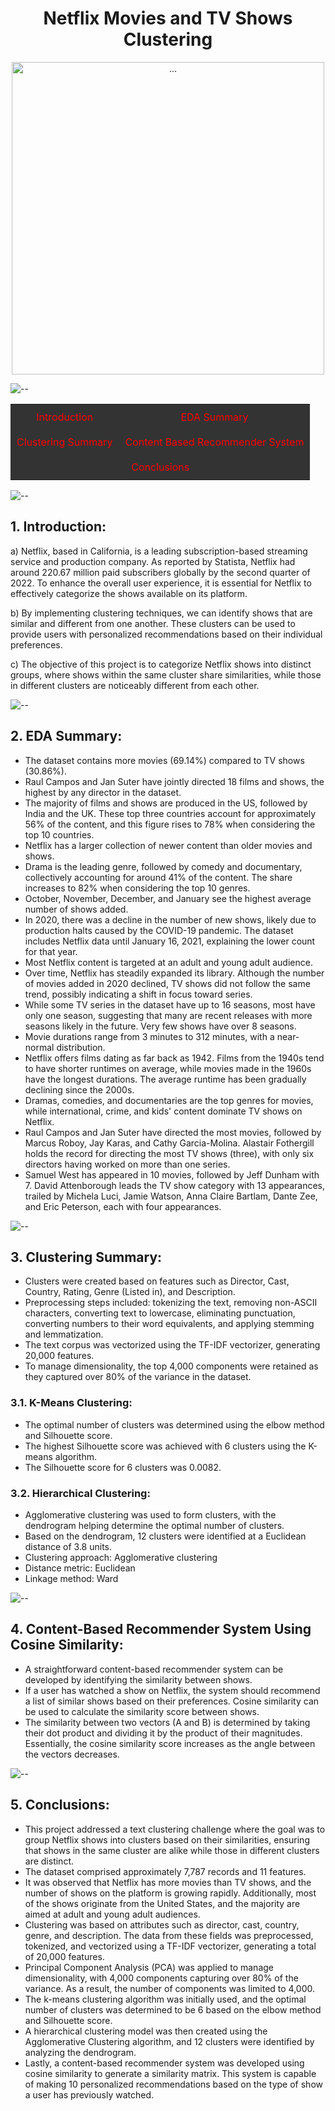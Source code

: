 <h1 align="center"> Netflix Movies and TV Shows Clustering</h1>

<p align="center"> 
<img src="https://media1.tenor.com/m/NerN41mjgV0AAAAC/netflix-intro.gif" alt="..." height="500px">
</p>

![--](https://raw.githubusercontent.com/andreasbm/readme/master/assets/lines/rainbow.png)


<table style="width: 100%; text-align: center; border-collapse: collapse;">
    <tr>
        <td style="padding: 10px; background-color: #333;">
            <a href="https://github.com/AIwithVivek/Netflix-Movies-and-TV-shows-Clustering#1-introduction" style="color: red; text-decoration: none;">Introduction</a>
        </td>
        <td style="padding: 10px; background-color: #333;">
            <a href="https://github.com/AIwithVivek/Netflix-Movies-and-TV-shows-Clustering#2-eda-summary" style="color: red; text-decoration: none;">EDA Summary</a>
        </td>
    </tr>
    <tr>
        <td style="padding: 10px; background-color: #333;">
            <a href="https://github.com/AIwithVivek/Netflix-Movies-and-TV-shows-Clustering#3-clustering-summary" style="color: red; text-decoration: none;">Clustering Summary</a>
        </td>
        <td style="padding: 10px; background-color: #333;">
            <a href="https://github.com/AIwithVivek/Netflix-Movies-and-TV-shows-Clustering#4-content-based-recommender-system-using-cosine-similarity" style="color: red; text-decoration: none;">Content Based Recommender System</a>
        </td>
    </tr>
    <tr>
        <td style="padding: 10px; background-color: #333;" colspan="2">
            <a href="https://github.com/AIwithVivek/Netflix-Movies-and-TV-shows-Clustering#5-conclusions" style="color: red; text-decoration: none;">Conclusions</a>
        </td>
    </tr>
</table>


![--](https://raw.githubusercontent.com/andreasbm/readme/master/assets/lines/rainbow.png)

## 1. Introduction:
a) Netflix, based in California, is a leading subscription-based streaming service and production company. As reported by Statista, Netflix had around 220.67 million paid subscribers globally by the second quarter of 2022. To enhance the overall user experience, it is essential for Netflix to effectively categorize the shows available on its platform.

b) By implementing clustering techniques, we can identify shows that are similar and different from one another. These clusters can be used to provide users with personalized recommendations based on their individual preferences.

c) The objective of this project is to categorize Netflix shows into distinct groups, where shows within the same cluster share similarities, while those in different clusters are noticeably different from each other.

![--](https://raw.githubusercontent.com/andreasbm/readme/master/assets/lines/rainbow.png)


## 2. EDA Summary:

* The dataset contains more movies (69.14%) compared to TV shows (30.86%).
* Raul Campos and Jan Suter have jointly directed 18 films and shows, the highest by any director in the dataset.
* The majority of films and shows are produced in the US, followed by India and the UK. These top three countries account for approximately 56% of the content, and this figure rises to 78% when considering the top 10 countries.
* Netflix has a larger collection of newer content than older movies and shows.
* Drama is the leading genre, followed by comedy and documentary, collectively accounting for around 41% of the content. The share increases to 82% when considering the top 10 genres.
* October, November, December, and January see the highest average number of shows added.
* In 2020, there was a decline in the number of new shows, likely due to production halts caused by the COVID-19 pandemic. The dataset includes Netflix data until January 16, 2021, explaining the lower count for that year.
* Most Netflix content is targeted at an adult and young adult audience.
* Over time, Netflix has steadily expanded its library. Although the number of movies added in 2020 declined, TV shows did not follow the same trend, possibly indicating a shift in focus toward series.
* While some TV series in the dataset have up to 16 seasons, most have only one season, suggesting that many are recent releases with more seasons likely in the future. Very few shows have over 8 seasons.
* Movie durations range from 3 minutes to 312 minutes, with a near-normal distribution.
* Netflix offers films dating as far back as 1942. Films from the 1940s tend to have shorter runtimes on average, while movies made in the 1960s have the longest durations. The average runtime has been gradually declining since the 2000s.
* Dramas, comedies, and documentaries are the top genres for movies, while international, crime, and kids' content dominate TV shows on Netflix.
* Raul Campos and Jan Suter have directed the most movies, followed by Marcus Roboy, Jay Karas, and Cathy Garcia-Molina. Alastair Fothergill holds the record for directing the most TV shows (three), with only six directors having worked on more than one series.
* Samuel West has appeared in 10 movies, followed by Jeff Dunham with 7. David Attenborough leads the TV show category with 13 appearances, trailed by Michela Luci, Jamie Watson, Anna Claire Bartlam, Dante Zee, and Eric Peterson, each with four appearances.

![--](https://raw.githubusercontent.com/andreasbm/readme/master/assets/lines/rainbow.png)


## 3. Clustering Summary:
* Clusters were created based on features such as Director, Cast, Country, Rating, Genre (Listed in), and Description.
* Preprocessing steps included: tokenizing the text, removing non-ASCII characters, converting text to lowercase, eliminating punctuation, converting numbers to their word equivalents, and applying stemming and lemmatization.
* The text corpus was vectorized using the TF-IDF vectorizer, generating 20,000 features.
* To manage dimensionality, the top 4,000 components were retained as they captured over 80% of the variance in the dataset.

### 3.1. K-Means Clustering:
* The optimal number of clusters was determined using the elbow method and Silhouette score.
* The highest Silhouette score was achieved with 6 clusters using the K-means algorithm.
* The Silhouette score for 6 clusters was 0.0082.

### 3.2. Hierarchical Clustering:
* Agglomerative clustering was used to form clusters, with the dendrogram helping determine the optimal number of clusters.
* Based on the dendrogram, 12 clusters were identified at a Euclidean distance of 3.8 units.
* Clustering approach: Agglomerative clustering
* Distance metric: Euclidean
* Linkage method: Ward

![--](https://raw.githubusercontent.com/andreasbm/readme/master/assets/lines/rainbow.png)


## 4. Content-Based Recommender System Using Cosine Similarity:
* A straightforward content-based recommender system can be developed by identifying the similarity between shows.
* If a user has watched a show on Netflix, the system should recommend a list of similar shows based on their preferences. Cosine similarity can be used to calculate the similarity score between shows.
* The similarity between two vectors (A and B) is determined by taking their dot product and dividing it by the product of their magnitudes. Essentially, the cosine similarity score increases as the angle between the vectors decreases.

![--](https://raw.githubusercontent.com/andreasbm/readme/master/assets/lines/rainbow.png)

## 5. Conclusions:
* This project addressed a text clustering challenge where the goal was to group Netflix shows into clusters based on their similarities, ensuring that shows in the same cluster are alike while those in different clusters are distinct.
* The dataset comprised approximately 7,787 records and 11 features.
* It was observed that Netflix has more movies than TV shows, and the number of shows on the platform is growing rapidly. Additionally, most of the shows originate from the United States, and the majority are aimed at adult and young adult audiences.
* Clustering was based on attributes such as director, cast, country, genre, and description. The data from these fields was preprocessed, tokenized, and vectorized using a TF-IDF vectorizer, generating a total of 20,000 features.
* Principal Component Analysis (PCA) was applied to manage dimensionality, with 4,000 components capturing over 80% of the variance. As a result, the number of components was limited to 4,000.
* The k-means clustering algorithm was initially used, and the optimal number of clusters was determined to be 6 based on the elbow method and Silhouette score.
* A hierarchical clustering model was then created using the Agglomerative Clustering algorithm, and 12 clusters were identified by analyzing the dendrogram.
* Lastly, a content-based recommender system was developed using cosine similarity to generate a similarity matrix. This system is capable of making 10 personalized recommendations based on the type of show a user has previously watched.
